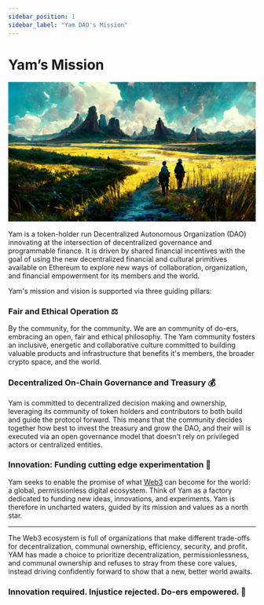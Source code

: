 ```yaml
---
sidebar_position: 1
sidebar_label: "Yam DAO's Mission"
---
```


# Yam’s Mission

![The Mission](/img/Ross__2_explorers_setting_off_to_explore_a_perfect_and_awe_insp_bb46f7d7-2afb-42b7-bbc5-f5b8c821da04.png)

Yam is a token-holder run Decentralized Autonomous Organization (DAO) innovating at the intersection of decentralized governance and programmable finance. It is driven by shared financial incentives with the goal of using the new decentralized financial and cultural primitives available on Ethereum to explore new ways of collaboration, organization, and financial empowerment for its members and the world.

Yam's mission and vision is supported via three guiding pillars:

### Fair and Ethical Operation ⚖️

By the community, for the community. We are an community of do-ers, embracing an open, fair and ethical philosophy. The Yam community fosters an inclusive, energetic and collaborative culture committed to building valuable products and infrastructure that benefits it's members, the broader crypto space, and the world.

### Decentralized On-Chain Governance and Treasury 💰

Yam is committed to decentralized decision making and ownership, leveraging its community of token holders and contributors to both build and guide the protocol forward. This means that the community decides together how best to invest the treasury and grow the DAO, and their will is executed via an open governance model that doesn't rely on privileged actors or centralized entities.

### Innovation: Funding cutting edge experimentation 🔬

Yam seeks to enable the promise of what [Web3](https://ethereum.org/en/web3/) can become for the world: a global, permissionless digital ecosystem. Think of Yam as a factory dedicated to funding new ideas, innovations, and experiments. Yam is therefore in uncharted waters, guided by its mission and values as a north star.

---

The Web3 ecosystem is full of organizations that make different trade-offs for decentralization, communal ownership, efficiency, security, and profit. YAM has made a choice to prioritize decentralization, permissionlessness, and communal ownership and refuses to stray from these core values, instead driving confidently forward to show that a new, better world awaits.

### Innovation required. Injustice rejected. Do-ers empowered. 🍠
